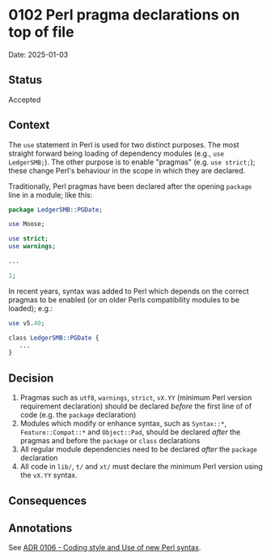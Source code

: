 # 0102 Perl pragma declarations on top of file

Date: 2025-01-03

## Status

Accepted

## Context

The `use` statement in Perl is used for two distinct purposes. The most
straight forward being loading of dependency modules (e.g., `use LedgerSMB;`).
The other purpose is to enable "pragmas" (e.g. `use strict;`); these change
Perl's behaviour in the scope in which they are declared.

Traditionally, Perl pragmas have been declared after the opening `package`
line in a module; like this:

```perl
package LedgerSMB::PGDate;

use Moose;

use strict;
use warnings;

...

1;
```

In recent years, syntax was added to Perl which depends on the correct pragmas
to be enabled (or on older Perls compatibility modules to be loaded); e.g.:

```perl
use v5.40;

class LedgerSMB::PGDate {
   ...
}
```

## Decision

1. Pragmas such as `utf8`, `warnings`, `strict`, `vX.YY` (minimum Perl version
   requirement declaration) should be declared
   *before* the first line of of code (e.g. the `package` declaration)
2. Modules which modify or enhance syntax, such as `Syntax::*`, `Feature::Compat::*`
   and `Object::Pad`, should be declared *after* the pragmas and before the
   `package` or `class` declarations
3. All regular module dependencies need to be declared *after* the `package`
   declaration
4. All code in `lib/`, `t/` and `xt/` must declare the minimum Perl version using
   the `vX.YY` syntax.

## Consequences



## Annotations

See [ADR 0106 - Coding style and Use of new Perl syntax](./0106-coding-style-new-perl-syntax.md).
